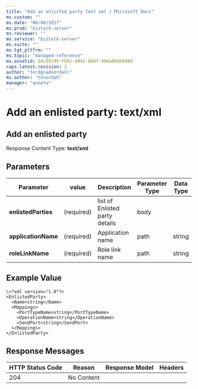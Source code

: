 ```yaml
---
title: "Add an enlisted party text xml | Microsoft Docs"
ms.custom: ""
ms.date: "06/08/2017"
ms.prod: "biztalk-server"
ms.reviewer: ""
ms.service: "biztalk-server"
ms.suite: ""
ms.tgt_pltfrm: ""
ms.topic: "managed-reference"
ms.assetid: 5dc09295-fb92-4942-b80f-994a084b8989
caps.latest.revision: 2
author: "tordgladnordahl"
ms.author: "tonordah"
manager: "anneta"
---
```

# Add an enlisted party: text/xml
## Add an enlisted party

  Response Content Type: **text/xml**

## Parameters							
							
							
							
Parameter|value  |Description  |Parameter Type|Data Type|							
---------|---------|---------|---------|---------							
**enlistedParties** |(required)|list of Enlisted party details|body|    |  							
**applicationName** |(required)|Application name|path|string|							
**roleLinkName**    |(required)|Role link name|path|string|					

## Example Value

```
\<?xml version="1.0"?>
<EnlistedParty>
  <Name>string</Name>
  <Mappings>
    <PortTypeName>string</PortTypeName>
    <OperationName>string</OperationName>
    <SendPort>string</SendPort>
  </Mappings>
</EnlistedParty>

```
		
							
## Response Messages							
							
							
HTTP Status Code  |Reason  |Response Model  |Headers  							
---------|---------|---------|---------							
204     |  No Content       |         |        |							
